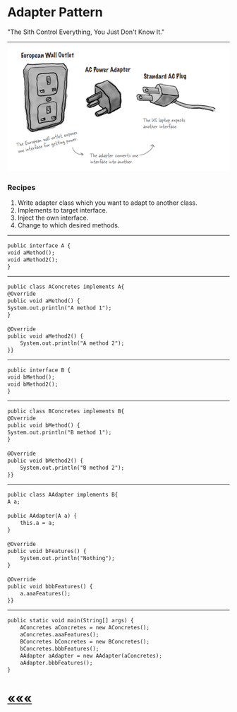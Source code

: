 # Adapter Pattern
"The Sith Control Everything, You Just Don't Know It."  
****
![img.png](img.png)

### Recipes
1) Write adapter class which you want to adapt to another class.
2) Implements to target interface.
3) Inject the own interface.
4) Change to which desired methods.

****

    public interface A {
    void aMethod();
    void aMethod2();
    }

****
    public class AConcretes implements A{
    @Override
    public void aMethod() {
    System.out.println("A method 1");
    }

    @Override
    public void aMethod2() {
        System.out.println("A method 2");
    }}
****

    public interface B {
    void bMethod();
    void bMethod2();
    }

****
    public class BConcretes implements B{
    @Override
    public void bMethod() {
    System.out.println("B method 1");
    }

    @Override
    public void bMethod2() {
        System.out.println("B method 2");
    }}
*****
    public class AAdapter implements B{
    A a;

    public AAdapter(A a) {
        this.a = a;
    }

    @Override
    public void bFeatures() {
        System.out.println("Nothing");
    }

    @Override
    public void bbbFeatures() {
        a.aaaFeatures();
    }}
******
    public static void main(String[] args) {
        AConcretes aConcretes = new AConcretes();
        aConcretes.aaaFeatures();
        BConcretes bConcretes = new BConcretes();
        bConcretes.bbbFeatures();
        AAdapter aAdapter = new AAdapter(aConcretes);
        aAdapter.bbbFeatures();
    }

# [«««](https://github.com/MedetHasanUgurlu/Design-Patterns)



